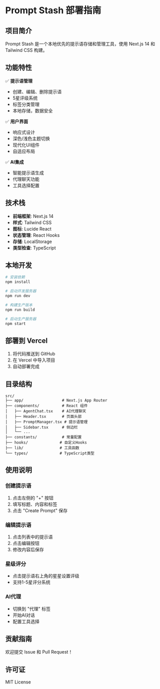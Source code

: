 # Prompt Stash 部署指南

## 项目简介

Prompt Stash 是一个本地优先的提示语存储和管理工具，使用 Next.js 14 和 Tailwind CSS 构建。

## 功能特性

✅ **提示语管理**
- 创建、编辑、删除提示语
- 5星评级系统
- 标签分类管理
- 本地存储，数据安全

✅ **用户界面**
- 响应式设计
- 深色/浅色主题切换
- 现代化UI组件
- 自适应布局

✅ **AI集成**
- 智能提示语生成
- 代理聊天功能
- 工具选择配置

## 技术栈

- **前端框架**: Next.js 14
- **样式**: Tailwind CSS
- **图标**: Lucide React
- **状态管理**: React Hooks
- **存储**: LocalStorage
- **类型检查**: TypeScript

## 本地开发

```bash
# 安装依赖
npm install

# 启动开发服务器
npm run dev

# 构建生产版本
npm run build

# 启动生产服务器
npm start
```

## 部署到 Vercel

1. 将代码推送到 GitHub
2. 在 Vercel 中导入项目
3. 自动部署完成

## 目录结构

```
src/
├── app/                 # Next.js App Router
├── components/          # React 组件
│   ├── AgentChat.tsx    # AI代理聊天
│   ├── Header.tsx       # 页面头部
│   ├── PromptManager.tsx # 提示语管理
│   ├── Sidebar.tsx      # 侧边栏
│   └── ...
├── constants/           # 常量配置
├── hooks/              # 自定义Hooks
├── lib/                # 工具函数
└── types/              # TypeScript类型
```

## 使用说明

### 创建提示语
1. 点击左侧的 "+" 按钮
2. 填写标题、内容和标签
3. 点击 "Create Prompt" 保存

### 编辑提示语
1. 点击列表中的提示语
2. 点击编辑按钮
3. 修改内容后保存

### 星级评分
- 点击提示语右上角的星星设置评级
- 支持1-5星评分系统

### AI代理
- 切换到 "代理" 标签
- 开始AI对话
- 配置工具选择

## 贡献指南

欢迎提交 Issue 和 Pull Request！

## 许可证

MIT License 